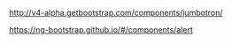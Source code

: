 http://v4-alpha.getbootstrap.com/components/jumbotron/



https://ng-bootstrap.github.io/#/components/alert


